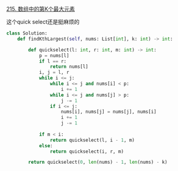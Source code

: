 

[215. 数组中的第K个最大元素](https://leetcode.cn/problems/kth-largest-element-in-an-array/description)

这个quick select还是挺麻烦的

```python []
class Solution:
    def findKthLargest(self, nums: List[int], k: int) -> int:

        def quickselect(l: int, r: int, m: int) -> int:
            p = nums[l]
            if l == r:
                return nums[l]
            i, j = l, r
            while i <= j:
                while i <= j and nums[i] < p:
                    i += 1
                while i <= j and nums[j] > p:
                    j -= 1
                if i <= j:
                    nums[i], nums[j] = nums[j], nums[i]
                    i += 1
                    j -= 1
            
            if m < i:
                return quickselect(l, i - 1, m)
            else:
                return quickselect(i, r, m)

        return quickselect(0, len(nums) - 1, len(nums) - k)
```
